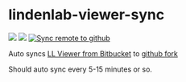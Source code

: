 # lindenlab-viewer-sync
![](https://badgen.net/github/last-commit/Kadah/lindenlab-viewer) ![](https://badgen.net/github/tag/Kadah/lindenlab-viewer) [![Sync remote to github](https://github.com/Kadah/lindenlab-viewer-sync/actions/workflows/git-sync.yml/badge.svg)](https://github.com/Kadah/lindenlab-viewer-sync/actions/workflows/git-sync.yml)

Auto syncs [LL Viewer from Bitbucket](https://bitbucket.org/lindenlab/viewer/src/master/) to [github fork](https://github.com/Kadah/lindenlab-viewer)

Should auto sync every 5-15 minutes or so.
